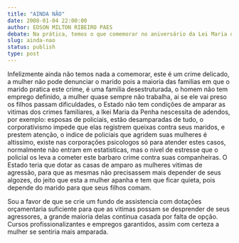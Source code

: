 ```yaml
---
title: "AINDA NÃO"
date: 2008-01-04 22:00:00
author: EDSON MILTON RIBEIRO PAES
debate: Na prática, temos o que comemorar no aniversário da Lei Maria da Penha?
slug: ainda-nao
status: publish 
type: post
---
```


Infelizmente ainda não temos nada a comemorar, este é um crime delicado, a mulher não pode denunciar o marido pois a maioria das familias em que o marido pratica este crime, é uma familia desestruturada, o homem não tem emprego definido, a mulher quase sempre não trabalha, ai se ele vai preso os filhos passam dificuldades, o Estado não tem condições de amparar as vitimas dos crimes familiares, a lkei Maria da Penha nescessita de adendos, por exemplo: esposas de policiais, estão desamparadas de tudo, o corporativismo impede que elas registrem queixas contra seus maridos, e prestem atenção, o indice de policiais que agridem suas mulheres é altissimo, existe nas corporações psicologos só para atender estes casos, normalmente não entram em estatisticas, mas o nivel de estresse que o policial os leva a cometer este barbaro crime contra suas companheiras. O Estado teria que dotar as casas de amparo as mulheres vitimas de agressão, para que as mesmas não precisassem mais depender de seus algozes, do jeito que esta a mulher apanha e tem que ficar quieta, pois depende do marido para que seus filhos comam.  

Sou a favor de que se crie um fundo de assistencia com dotações orçamentaria suficiente para que as vitimas possam se desprender de seus agressores, a grande maioria delas continua casada por falta de opção. Cursos profissionalizantes e empregos garantidos, assim com certeza a mulher se sentiria mais amparada.
